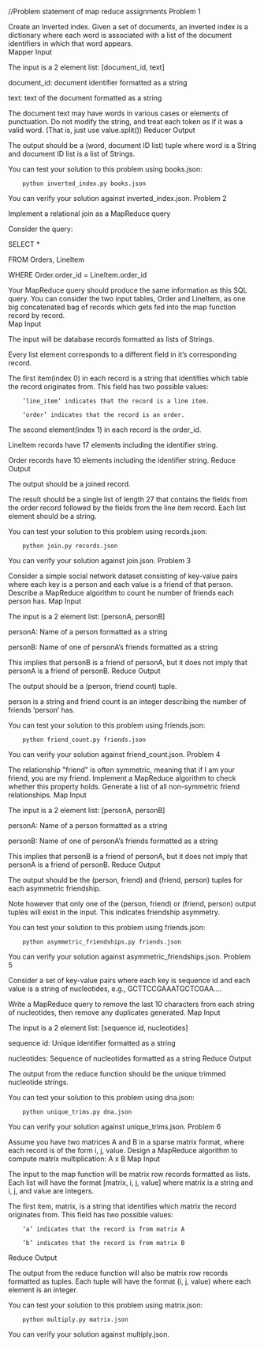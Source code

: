 //Problem statement of map reduce assignments
Problem 1

Create an Inverted index. Given a set of documents, an inverted index is a dictionary where each word is associated with a list of the document identifiers in which that word appears.  
Mapper Input

The input is a 2 element list: [document_id, text]

document_id: document identifier formatted as a string

text: text of the document formatted as a string

The document text may have words in various cases or elements of punctuation. Do not modify the string, and treat each token as if it was a valid word. (That is, just use value.split())
Reducer Output

The output should be a (word, document ID list) tuple where word is a String and document ID list is a list of Strings.

You can test your solution to this problem using books.json:

        python inverted_index.py books.json

You can verify your solution against inverted_index.json.
Problem 2

Implement a relational join as a MapReduce query

Consider the query:

SELECT *

FROM Orders, LineItem

WHERE Order.order_id = LineItem.order_id

Your MapReduce query should produce the same information as this SQL query.  You can consider the two input tables, Order and LineItem, as one big concatenated bag of records which gets fed into the map function record by record.                                                
Map Input

The input will be database records formatted as lists of Strings.

Every list element corresponds to a different field in it’s corresponding record.

The first item(index 0) in each record is a string that identifies which table the record originates from. This field has two possible values:

        ‘line_item’ indicates that the record is a line item.

        ‘order’ indicates that the record is an order.

The second element(index 1) in each record is the order_id.

LineItem records have 17 elements including the identifier string.

Order records have 10 elements including the identifier string.
Reduce Output

The output should be a joined record.

The result should be a single list of length 27 that contains the fields from the order record followed by the fields from the line item record. Each list element should be a string.

You can test your solution to this problem using records.json:

        python join.py records.json

You can verify your solution against join.json.
Problem 3

Consider a simple social network dataset consisting of key-value pairs where each key is a person and each value is a friend of that person. Describe a MapReduce algorithm to count he number of friends each person has.
Map Input

The input is a 2 element list: [personA, personB]

personA: Name of a person formatted as a string

personB: Name of one of personA’s friends formatted as a string

This implies that personB is a friend of personA, but it does not imply that personA is a friend of personB.
Reduce Output

The output should be a (person,  friend count) tuple.

person is a string and friend count is an integer describing the number of friends ‘person’ has.

You can test your solution to this problem using friends.json:

        python friend_count.py friends.json

You can verify your solution against friend_count.json.
Problem 4

The relationship "friend" is often symmetric, meaning that if I am your friend, you are my friend. Implement a MapReduce algorithm to check whether this property holds. Generate a list of all non-symmetric friend relationships.
Map Input

The input is a 2 element list: [personA, personB]

personA: Name of a person formatted as a string

personB: Name of one of personA’s friends formatted as a string

This implies that personB is a friend of personA, but it does not imply that personA is a friend of personB.
Reduce Output

The output should be the (person, friend) and (friend, person) tuples for each asymmetric friendship.

Note however that only one of the (person, friend) or (friend, person) output tuples will exist in the input. This indicates friendship asymmetry.

You can test your solution to this problem using friends.json:

        python asymmetric_friendships.py friends.json

You can verify your solution against asymmetric_friendships.json.
Problem 5

Consider a set of key-value pairs where each key is sequence id and each value is a string of nucleotides, e.g., GCTTCCGAAATGCTCGAA....

Write a MapReduce query to remove the last 10 characters from each string of nucleotides, then remove any duplicates generated.
Map Input

The input is a 2 element list: [sequence id, nucleotides]

sequence id: Unique identifier formatted as a string

nucleotides: Sequence of nucleotides formatted as a string
Reduce Output

The output from the reduce function should be the unique trimmed nucleotide strings.

You can test your solution to this problem using dna.json:

        python unique_trims.py dna.json

You can verify your solution against unique_trims.json.
Problem 6

Assume you have two matrices A and B in a sparse matrix format, where each record is of the form i, j, value.  Design a MapReduce algorithm to compute matrix multiplication: A x B
Map Input

The input to the map function will be matrix row records formatted as lists. Each list will have the format [matrix, i, j, value] where matrix is a string and i, j, and value are integers.

The first item, matrix, is a string that identifies which matrix the record originates from. This field has two possible values:

        ‘a’ indicates that the record is from matrix A

        ‘b’ indicates that the record is from matrix B

Reduce Output

The output from the reduce function will also be matrix row records formatted as tuples. Each tuple will have the format (i, j, value) where each element is an integer.

You can test your solution to this problem using matrix.json:

        python multiply.py matrix.json

You can verify your solution against multiply.json.
